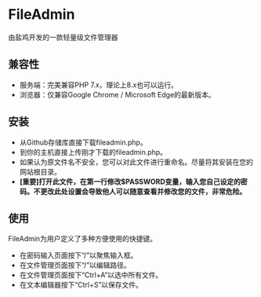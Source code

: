 # FileAdmin
由盐鸡开发的一款轻量级文件管理器

## 兼容性
- 服务端：完美兼容PHP 7.x，理论上8.x也可以运行。
- 浏览器：仅兼容Google Chrome / Microsoft Edge的最新版本。

## 安装
- 从Github存储库直接下载fileadmin.php。
- 到你的主机直接上传刚才下载的fileadmin.php。
- 如果认为原文件名不安全，您可以对此文件进行重命名。尽量将其安装在您的网站根目录。
- **[重要]打开此文件，在第一行修改$PASSWORD变量，输入您自己设定的密码。不更改此处设置会导致他人可以随意查看并修改您的文件，非常危险。**

## 使用
FileAdmin为用户定义了多种方便使用的快捷键。
- 在密码输入页面按下“/”以聚焦输入框。
- 在文件管理页面按下“/”以编辑路径。
- 在文件管理页面按下“Ctrl+A”以选中所有文件。
- 在文本编辑器按下“Ctrl+S”以保存文件。
